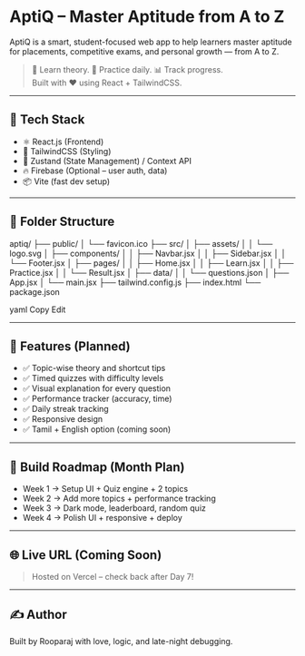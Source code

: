 # AptiQ – Master Aptitude from A to Z

AptiQ is a smart, student-focused web app to help learners master aptitude for placements, competitive exams, and personal growth — from A to Z.

> 🎯 Learn theory. 🧠 Practice daily. 📊 Track progress.  
> Built with ❤️ using React + TailwindCSS.

---

## 🔧 Tech Stack

- ⚛️ React.js (Frontend)
- 🎨 TailwindCSS (Styling)
- 🔄 Zustand (State Management) / Context API
- 🔥 Firebase (Optional – user auth, data)
- 📦 Vite (fast dev setup)

---

## 📂 Folder Structure

aptiq/
├── public/
│ └── favicon.ico
├── src/
│ ├── assets/
│ │ └── logo.svg
│ ├── components/
│ │ ├── Navbar.jsx
│ │ ├── Sidebar.jsx
│ │ └── Footer.jsx
│ ├── pages/
│ │ ├── Home.jsx
│ │ ├── Learn.jsx
│ │ ├── Practice.jsx
│ │ └── Result.jsx
│ ├── data/
│ │ └── questions.json
│ ├── App.jsx
│ └── main.jsx
├── tailwind.config.js
├── index.html
└── package.json

yaml
Copy
Edit

---

## 🚀 Features (Planned)

- ✅ Topic-wise theory and shortcut tips
- ✅ Timed quizzes with difficulty levels
- ✅ Visual explanation for every question
- ✅ Performance tracker (accuracy, time)
- ✅ Daily streak tracking
- ✅ Responsive design
- ✅ Tamil + English option (coming soon)

---

## 📆 Build Roadmap (Month Plan)
- Week 1 → Setup UI + Quiz engine + 2 topics
- Week 2 → Add more topics + performance tracking
- Week 3 → Dark mode, leaderboard, random quiz
- Week 4 → Polish UI + responsive + deploy

---

## 🌐 Live URL (Coming Soon)

> Hosted on Vercel – check back after Day 7!

---

## ✍️ Author

Built by Rooparaj with love, logic, and late-night debugging.  
